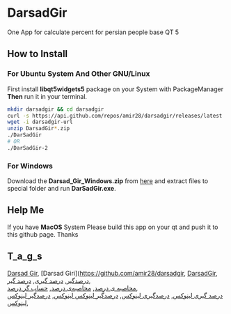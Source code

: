 # DarsadGir
One App for calculate percent for persian people base QT 5
## How to Install
### For Ubuntu System And Other GNU/Linux
First install **libqt5widgets5** package on your System with PackageManager  
**Then** run it in your terminal.
```sh
mkdir darsadgir && cd darsadgir
curl -s https://api.github.com/repos/amir28/darsadgir/releases/latest | grep browser_download_url | cut -d '"' -f 4 | grep Linux > darsadgir-url
wget -i darsadgir-url
unzip DarsadGir*.zip
./DarSadGir
# OR
./DarSadGir-2
```
### For Windows
Download the **Darsad_Gir_Windows.zip** from
[here](https://github.com/amir28/darsadgir/releases/latest) 
and extract files to special folder and run **DarSadGir.exe**.
## Help Me
If you have **MacOS** System Please build this app on your qt and push it to this github page. Thanks

## T_a_g_s
[Darsad Gir](https://github.com/amir28/darsadgir),
[Darsad Giri](https://github.com/amir28/darsadgir, 
[DarsadGir](https://github.com/amir28/darsadgir),   
[درصدگیر](https://github.com/amir28/darsadgir), 
[درصد گیری](https://github.com/amir28/darsadgir), 
[درصد گیر](https://github.com/amir28/darsadgir),   
[محاصبه ی درصد](https://github.com/amir28/darsadgir), 
[محاصبه‌ی درصد](https://github.com/amir28/darsadgir), 
[حساب گر درصد](https://github.com/amir28/darsadgir),   
[درصد گیری لینوکس](https://github.com/amir28/darsadgir), 
[درصدگیری لینوکس](https://github.com/amir28/darsadgir), 
[درصدگیر لینوکس لینوکس](https://github.com/amir28/darsadgir), 
[درصدگیر لینوکس لینوکس](https://github.com/amir28/darsadgir),
